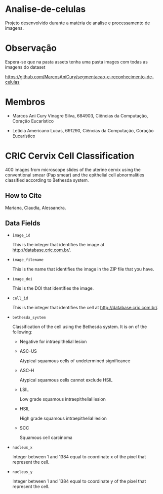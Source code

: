 # Analise-de-celulas
Projeto desenvolvido durante a matéria de analise e processamento de imagens.

# Observação
Espera-se que na pasta assets tenha uma pasta images com todas as imagens do dataset

https://github.com/MarcosAniCury/segmentacao-e-reconhecimento-de-celulas

# Membros

- Marcos Ani Cury Vinagre Silva, 684903, Ciências da Computação, Coração Eucarístico

- Letícia Americano Lucas, 691290, Ciências da Computação, Coração Eucarístico

# CRIC Cervix Cell Classification

400 images from microscope slides of the uterine cervix using the conventional smear (Pap smear) and the epithelial cell abnormalities classified according to Bethesda system.

## How to Cite

Mariana, Claudia, Alessandra.

## Data Fields

- `image_id`

  This is the integer that identifies the image at http://database.cric.com.br/.
- `image_filename`

  This is the name that identifies the image in the ZIP file that you have.
- `image_doi`

  This is the DOI that identifies the image.
- `cell_id`

  This is the integer that identifies the cell at http://database.cric.com.br/.
- `bethesda_system`

  Classification of the cell
  using the Bethesda system.
  It is on of the following:

  - Negative for intraepithelial lesion
  - ASC-US

    Atypical squamous cells of undetermined significance
  - ASC-H

    Atypical squamous cells cannot exclude HSIL
  - LSIL

    Low grade squamous intraepithelial lesion
  - HSIL

    High grade squamous intraepithelial lesion
  - SCC

    Squamous cell carcinoma
- `nucleus_x`

  Integer between 1 and 1384 equal to coordinate x of the pixel that represent the cell.
- `nucleus_y`

  Integer between 1 and 1384 equal to coordinate y of the pixel that represent the cell.
